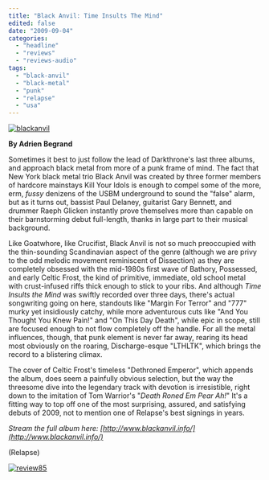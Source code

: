 ```yaml
---
title: "Black Anvil: Time Insults The Mind"
edited: false
date: "2009-09-04"
categories:
  - "headline"
  - "reviews"
  - "reviews-audio"
tags:
  - "black-anvil"
  - "black-metal"
  - "punk"
  - "relapse"
  - "usa"
---
```


[![blackanvil](http://www.hellbound.ca/wp-content/uploads/2009/09/blackanvil-292x300.jpg "blackanvil")](http://www.hellbound.ca/wp-content/uploads/2009/09/blackanvil.jpg)

**By Adrien Begrand**

Sometimes it best to just follow the lead of Darkthrone's last three albums, and approach black metal from more of a punk frame of mind. The fact that New York black metal trio Black Anvil was created by three former members of hardcore mainstays Kill Your Idols is enough to compel some of the more, erm, _fussy_ denizens of the USBM underground to sound the "false" alarm, but as it turns out, bassist Paul Delaney, guitarist Gary Bennett, and drummer Raeph Glicken instantly prove themselves more than capable on their barnstorming debut full-length, thanks in large part to their musical background.

Like Goatwhore, like Crucifist, Black Anvil is not so much preoccupied with the thin-sounding Scandinavian aspect of the genre (although we are privy to the odd melodic movement reminiscent of Dissection) as they are completely obsessed with the mid-1980s first wave of Bathory, Possessed, and early Celtic Frost, the kind of primitive, immediate, old school metal with crust-infused riffs thick enough to stick to your ribs. And although _Time Insults the Mind_ was swiftly recorded over three days, there's actual songwriting going on here, standouts like "Margin For Terror" and "777" murky yet insidiously catchy, while more adventurous cuts like "And You Thought You Knew Pain!" and "On This Day Death", while epic in scope, still are focused enough to not flow completely off the handle. For all the metal influences, though, that punk element is never far away, rearing its head most obviously on the roaring, Discharge-esque "LTHLTK", which brings the record to a blistering climax.

The cover of Celtic Frost's timeless "Dethroned Emperor", which appends the album, does seem a painfully obvious selection, but the way the threesome dive into the legendary track with devotion is irresistible, right down to the imitation of Tom Warrior's "_Death Roned Em Pear Ah!_" It's a fitting way to top off one of the most surprising, assured, and satisfying debuts of 2009, not to mention one of Relapse's best signings in years.

_Stream the full album here: [http://www.blackanvil.info/](http://www.blackanvil.info/)_

(Relapse)

[![review85](http://www.hellbound.ca/wp-content/uploads/2009/08/review851.png "review85")](http://www.hellbound.ca/wp-content/uploads/2009/08/review851.png)
